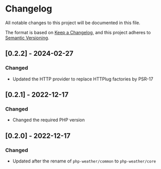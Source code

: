 # Changelog

All notable changes to this project will be documented in this file.

The format is based on [Keep a Changelog](https://keepachangelog.com/en/1.0.0/),
and this project adheres to [Semantic Versioning](https://semver.org/spec/v2.0.0.html).

## [0.2.2] - 2024-02-27

### Changed

* Updated the HTTP provider to replace HTTPlug factories by PSR-17


## [0.2.1] - 2022-12-17

### Changed

* Changed the required PHP version


## [0.2.0] - 2022-12-17

### Changed

* Updated after the rename of `php-weather/common` to `php-weather/core`